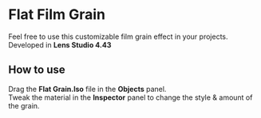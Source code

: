 # Flat Film Grain

Feel free to use this customizable film grain effect in your projects.
<br/>
Developed in **Lens Studio 4.43**

## How to use

Drag the **Flat Grain.lso** file in the **Objects** panel.
<br/>
Tweak the material in the **Inspector** panel to change the style & amount of the grain.